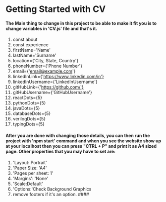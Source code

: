 # Getting Started with CV #

#### The Main thing to change in this project to be able to make it fit you is to change variables in 'CV.js' file and that's it. ####


1. const about
2. const experience 
3. firstName='Name'
4. lastName='Surname'
5. location={'City, State, Country'}
6. phoneNumber={'Phone Number'}
7. email={'email@example.com'}
8. linkedInLink={'https://www.linkedin.com/in'}
9. linkedInUsername={'LinkedInUsername'}
10. gitHubLink={'https://github.com/'}
11. gitHubUsername={'GitHubUsername'}
12. reactDots={5}
13. pythonDots={5}
14. javaDots={5}
15. databaseDots={5}
16. verilogDots={5}
17. typingDots={5}



#### After you are done with changing those details, you can then run the project with 'npm start' command and when you see the website show up at your localhost then you can press "CTRL + P" and print it as A4 sized page. Other properties that you may have to set are: 
1. 'Layout: Portrait'
2. 'Paper Size: 'A4'
3. 'Pages per sheet: 1' 
4. 'Margins': 'None'
5. 'Scale:Default'
6. 'Options:'Check Background Graphics
7. remove footers if it's an option. ####
